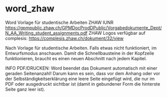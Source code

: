 # word_zhaw
Word Vorlage für studentische Arbeiten ZHAW IUNR https://gpmpublic.zhaw.ch/GPMDocProdDPublic/Vorgabedokumente_Dept/N_AA_Writing_student_assignments.pdf 
ZHAW Logos verfügbar auf complesis: https://complesis.zhaw.ch/dokument/32/view

Nach Vorlage für studentische Arbeiten.
Falls etwas nicht funktioniert, im Entwurfsmodus anschauen. Damit die Schnellbausteine in der Kopfzeile funktionieren, braucht es einen neuen Abschnitt nach jedem Kapitel.

INFO PDF/DRUCKEN: Word beendet das Dokument automatisch mit einer geraden Seitenanzahl! Darum kann es sein, dass vor dem Anhang oder vor der Selbständigkeitserklärung eine leere Seite eingefügt wird, die nur im PDF oder ausgedruckt sichtbar ist (damit in gebundener Form die hinterste Seite ganz leer ist).
